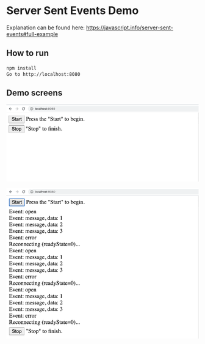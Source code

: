 # Server Sent Events Demo

 Explanation can be found here: https://javascript.info/server-sent-events#full-example

## How to run

    npm install
    Go to http://localhost:8080

## Demo screens

![alt text](https://github.com/manjufy/server-sent-events/blob/master/images/demo-1.png "Demo screen 1")

![alt text](https://github.com/manjufy/server-sent-events/blob/master/images/demo-2.png "Demo screen 2")
